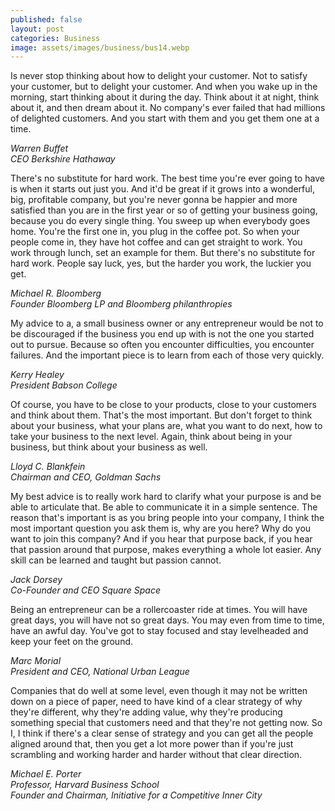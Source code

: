 ```yaml
---
published: false
layout: post
categories: Business
image: assets/images/business/bus14.webp
---
```


Is never stop thinking about how to delight your customer. Not to satisfy your customer, but to delight your customer. And when you wake up in the morning, start thinking about it during the day. Think about it at night, think about it, and then dream about it. No company's ever failed that had millions of delighted customers. And you start with them and you get them one at a time.

_Warren Buffet_  
_CEO Berkshire Hathaway_

There's no substitute for hard work. The best time you're ever going to have is when it starts out just you. And it'd be great if it grows into a wonderful, big, profitable company, but you're never gonna be happier and more satisfied than you are in the first year or so of getting your business going, because you do every single thing. You sweep up when everybody goes home. You're the first one in, you plug in the coffee pot. So when your people come in, they have hot coffee and can get straight to work. You work through lunch, set an example for them. But there's no substitute for hard work. People say luck, yes, but the harder you work, the luckier you get.

_Michael R. Bloomberg_  
_Founder Bloomberg LP and Bloomberg philanthropies_


My advice to a, a small business owner or any entrepreneur would be not to be discouraged if the business you end up with is not the one you started out to pursue. Because so often you encounter difficulties, you encounter failures. And the important piece is to learn from each of those very quickly.

_Kerry Healey_  
_President Babson College_


Of course, you have to be close to your products, close to your customers and think about them. That's the most important. But don't forget to think about your business, what your plans are, what you want to do next, how to take your business to the next level. Again, think about being in your business, but think about your business as well.

_Lloyd C. Blankfein_  
_Chairman and CEO, Goldman Sachs_


My best advice is to really work hard to clarify what your purpose is and be able to articulate that. Be able to communicate it in a simple sentence. The reason that's important is as you bring people into your company, I think the most important question you ask them is, why are you here? Why do you want to join this company? And if you hear that purpose back, if you hear that passion around that purpose, makes everything a whole lot easier. Any skill can be learned and taught but passion cannot.

_Jack Dorsey_  
_Co-Founder and CEO Square Space_


Being an entrepreneur can be a rollercoaster ride at times. You will have great days, you will have not so great days. You may even from time to time, have an awful day. You've got to stay focused and stay levelheaded and keep your feet on the ground.

_Marc Morial_  
_President and CEO, National Urban League_


Companies that do well at some level, even though it may not be written down on a piece of paper, need to have kind of a clear strategy of why they're different, why they're adding value, why they're producing something special that customers need and that they're not getting now. So I, I think if there's a clear sense of strategy and you can get all the people aligned around that, then you get a lot more power than if you're just scrambling and working harder and harder without that clear direction. 

_Michael E. Porter_   
_Professor, Harvard Business School_  
_Founder and Chairman, Initiative for a Competitive Inner City_
